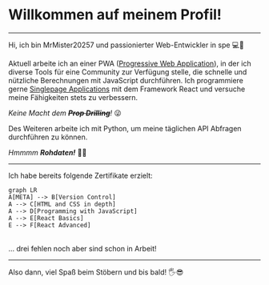 # Willkommen auf meinem Profil!
---

Hi, ich bin MrMister20257 und passionierter Web-Entwickler in spe 💻💪

Aktuell arbeite ich an einer PWA ([Progressive Web Application](https://de.wikipedia.org/wiki/Progressive_Web_App)), in der ich diverse Tools für eine Community zur Verfügung stelle, die schnelle und nützliche Berechnungen mit JavaScript durchführen. Ich programmiere gerne [Singlepage Applications](https://de.wikipedia.org/wiki/Single-Page-Webanwendung) mit dem Framework React und versuche meine Fähigkeiten stets zu verbessern. 

*Keine Macht dem **~~Prop Drilling~~**!* 😜
<br>

Des Weiteren arbeite ich mit Python, um meine täglichen API Abfragen durchführen zu können. 

*Hmmmm **Rohdaten!*** 🤤😍
<br>


---

Ich habe bereits folgende Zertifikate erzielt:

```mermaid
graph LR
A[META] --> B[Version Control]
A --> C[HTML and CSS in depth]
A --> D[Programming with JavaScript]
A --> E[React Basics]
E --> F[React Advanced]
```
<br>
... drei fehlen noch aber sind schon in Arbeit!

---

Also dann, viel Spaß beim Stöbern und bis bald! 🖐😎

